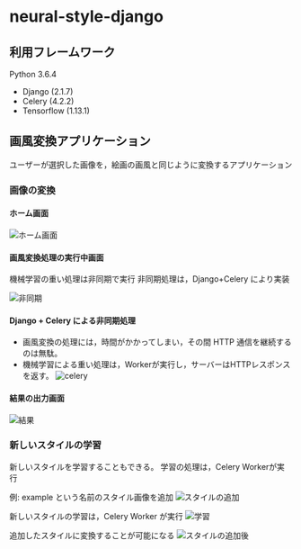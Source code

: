 # neural-style-django

## 利用フレームワーク
Python 3.6.4
* Django (2.1.7)
* Celery (4.2.2)
* Tensorflow (1.13.1)

## 画風変換アプリケーション
ユーザーが選択した画像を，絵画の画風と同じように変換するアプリケーション

### 画像の変換
#### ホーム画面 

![ホーム画面](https://github.com/natsu-summer72/neural-style/blob/master/example/home.png)


#### 画風変換処理の実行中画面

機械学習の重い処理は非同期で実行
非同期処理は，Django+Celery により実装

![非同期](https://github.com/natsu-summer72/neural-style/blob/master/example/async.png)

#### Django + Celery による非同期処理
  * 画風変換の処理には，時間がかかってしまい，その間 HTTP 通信を継続するのは無駄。
  * 機械学習による重い処理は，Workerが実行し，サーバーはHTTPレスポンスを返す。
![celery](https://github.com/natsu-summer72/neural-style/blob/master/example/celery.png)


#### 結果の出力画面
![結果](https://github.com/natsu-summer72/neural-style/blob/master/example/result.png)

### 新しいスタイルの学習
新しいスタイルを学習することもできる。
学習の処理は，Celery Workerが実行

例: example という名前のスタイル画像を追加
![スタイルの追加](https://github.com/natsu-summer72/neural-style/blob/master/example/learn_home.png)

新しいスタイルの学習は，Celery Worker が実行
![学習](https://github.com/natsu-summer72/neural-style/blob/master/example/learning.png)

追加したスタイルに変換することが可能になる
![スタイルの追加後](https://github.com/natsu-summer72/neural-style/blob/master/example/finish_learning.png)


